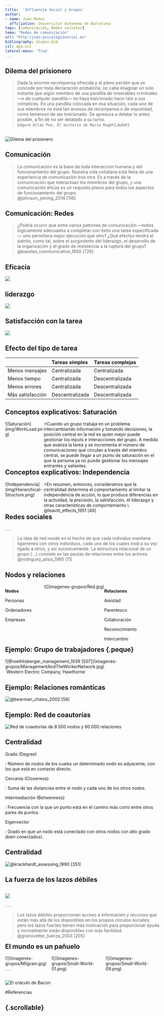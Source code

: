 ```yaml
---
title:  'Influencia Social y Grupos'
author:
- name: Juan Muñoz
  affiliation: Universitat Autònoma de Barcelona
tags: [Comunicación, Redes sociales]
tema: "Redes de comunicación"
url: "http:/juan.psicologiasocial.eu"
bibliography: diapos.bib
csl: apa.csl
lateral-menu: 'True'
...
```



## Dilema del prisionero
>Dada la enorme recompensa ofrecida y el pleno perdón que se concede por toda declaración probatoria, no cabe imaginar un solo instante que algún miembro de una pandilla de miserables criminales —o de cualquier pandilla— no haya traicionado hace rato a sus cómplices. En una pandilla colocada en esa situación, cada uno de sus miembros no está tan ansioso de recompensa o de impunidad, como temeroso de ser traicionado. Se apresura a delatar lo antes posible, a fin de no ser delatado a su turno. \
`Edgard Allan Poe, El misterio de Marie Rogêt`{.autor}

##
![Dilema del prisionero](imagenes-isg/DilemaDelPrisionero.png)


## Comunicación

>La comunicación es la base de toda interacción humana y del funcionamiento del grupo. Nuestra vida cotidiana está llena de una experiencia de comunicación tras otra. Es a través de la comunicación que interactúan los miembros del grupo, y una comunicación eficaz es un requisito previo para todos los aspectos de funcionamiento del grupo.\
@johnson_joining_2014 [116]


<!--
##Ejercicio {.references}

![](img/GroupWork.jpg)

. . .

Bavelas, A. (1950-1951). Patrones de comunicación en grupos orientados a la tarea. En A.D.Cartwright. y A.Zander (Eds.). (1968). *Dinámica de grupos. Investigación y teoría*  (Pp. 548-557). México: Trillas.

Leavitt, H.J. (1951). Some effects of certain communication patterns on group performance. *Journal of Abnormal and Social Psychology*, 46: 38-50.

-->

## Comunicación: Redes
>¿Podría ocurrir que entre varios patrones de comunicación —todos lógicamente adecuados a completar con éxito una tarea especificada— uno permitiera mejor ejecución que otro? ¿Qué efectos tendrá el patrón, como tal, sobre el surgimiento del liderazgo, el desarrollo de la organización y el grado de resistencia a la ruptura del grupo?\
@bavelas_communication_1950 [726]

## Eficacia

![](imagenes-grupos/Redes-eficacia.jpg)

## liderazgo
![](imagenes-grupos/Redes-Liderazgo.png)

## Satisfacción con la tarea
![](imagenes-grupos/Redes-Satisfaccion.png)

## Efecto del tipo de tarea

|                  | Tareas simples  | Tareas complejas |
|:-----------------|:----------------|:-----------------|
| Menos mensajes   | Centralizada    | Centralizada     |
| Menos tiempo     | Centralizada    | Descentralizada  |
| Menos errores    | Centralizada    | Descentralizada  |
| Más satisfacción | Descentralizada | Descentralizada  |

## Conceptos explicativos: Saturación

<div id="column2" style="float:left; margin:0; width:25%;">
![Saturación](img/WorkLoad.png)
</div>

<div id="column2" style="float:left; margin:0; width:75%;">
>Cuando un grupo trabaja en un problema intercambiando información y tomando decisiones, la posición central en la red es quien mejor puede gestionar los inputs e interacciones del grupo. A medida que avanza la tarea y se incrementa el número de comunicaciones que circulan a través del miembro central, se puede llegar a un punto de saturación en el que la persona ya no puede gestionar los mensajes entrantes y salientes.

</div>

## Conceptos explicativos: Independencia
<div id="column2" style="float:left; margin:0; width:25%;">
![Independencia](img/Hierarchical-Structure.png)
</div>
<div id="column2" style="float:left; margin:0; width:75%;">
>En resumen, entonces, consideramos que la centralidad determina el comportamiento al limitar la independencia de acción, lo que produce diferencias en la actividad, la precisión, la satisfacción, el liderazgo y otras características de comportamiento.\
@leavitt_effects_1951 [49]

</div>

## Redes sociales

. . .

>La idea de red reside en el hecho de que cada individuo mantiene ligamenes con otros individuos, cada uno de los cuales está a su vez ligado a otros, y así sucesivamente.  La estructura relacional de un grupo (...) consiste en las pautas de relaciones entre los actores.\
@rodriguez_alisis_1995 [11]

## Nodos y relaciones

<div id="column1" style="float:left; margin:0; width:25%">

**Nodos**

Personas

Ordenadores

Empresas


</div>

<div id="column3" style="float:left; margin:0;">
![](imagenes-grupos/Red.jpg)
</div>


<div id="column2" style="float:left; margin:0; width: 35%">

**Relaciones**

 Amistad

 Parentesco

 Colaboración

 Reconocimiento

 Intercambio

</div>

## Ejemplo: Grupo de trabajadores {.peque}

<div id="column2" style="float:left; margin:0; width: 100%">
![@roethlisberger_management_1939 [507]](imagenes-grupos/ManagementAndTheWorkerNetwork.jpg)
</div>
`Western Electric Company, Hawthorne`

## Ejemplo: Relaciones románticas
![@bearman_chains_2002 [58]](imagenes-grupos/RomanticRelationships.jpg)

## Ejemplo: Red de coautorías

![Red de coautorías de 8.500 nodos y 60.000 relaciones](imagenes-grupos/BigNetwork.jpg)

<!--
Co-authorship network map of 8,500 doctors and scientists publishing on hepatitis C between 2008 and 2012 and the almost 60,000 co-authorship relationships between them. Photo via Andy Lamb: https://www.flickr.com/photos/speedoflife/8273922515/
-->

## Centralidad

Grado (Degree)

  : Número de nodos de los cuales un determinado nodo es adyacente, con los que está en contacto directo.

Cercanía (Closeness)

  : Suma de las distancias entre el nodo y cada uno de los otros nodos.

Intermediación (Betwenness)

  : Frecuencia con la que un punto está en el camino más corto entre otros pares de puntos.

Eigenvector

  : Grado en que un nodo está conectado con otros nodos con alto grado (bien conectados).

## Centralidad
![@krackhardt_assessing_1990 [351]](imagenes-grupos/Red-centralidad.jpg)



## La fuerza de los lazos débiles

<div id="column1" style="float:left; width: 100%">

![](imagenes-grupos/Red-lazos.jpg)

</div>
. . .

<div id="column1" style="float:left; width: 100%">

>Los lazos débiles proporcionan acceso a información y recursos que están más allá de los disponibles en los propios círculos sociales; pero los lazos fuertes tienen más motivación para proporcionar ayuda y normalmente están disponibles con más facilidad.\
@granovetter_fuerza_2003 [205]
</div>

## El mundo es un pañuelo

<div id="column1" style="float:left; width: 30%">
![](imagenes-grupos/Milgram.jpg)
</div>

<div id="column3" style="float:right;  width: 35%">
![](imagenes-grupos/Small-World-09.png)
</div>

<div id="column2" style="float:right; width: 35%">
![](imagenes-grupos/Small-World-01.png)
</div>

. . .

<div id="column1" style="float:left; margin:0; width: 100%">

![[El oráculo de Bacon](http://www.oracleofbacon.org/)](imagenes-grupos/SixDegrees.jpg)

</div>


#Referencias

## {.scrollable}
